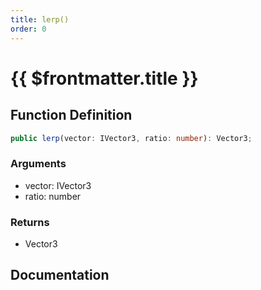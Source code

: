 ```yaml
---
title: lerp()
order: 0
---
```


# {{ $frontmatter.title }}

<!--@include: ./lerp_partial_header.md-->

## Function Definition

```ts
public lerp(vector: IVector3, ratio: number): Vector3;
```

### Arguments

* vector: IVector3
* ratio: number

### Returns

* Vector3

## Documentation

<!--@include: ./lerp_partial_footer.md-->

